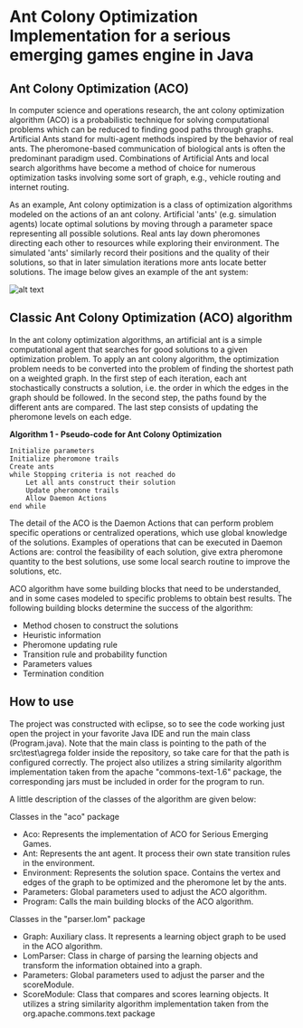# Ant Colony Optimization Implementation for a serious emerging games engine in Java

## Ant Colony Optimization (ACO)

In computer science and operations research, the ant colony optimization algorithm (ACO) is a probabilistic technique for solving computational problems which can be reduced to finding good paths through graphs. Artificial Ants stand for multi-agent methods inspired by the behavior of real ants. The pheromone-based communication of biological ants is often the predominant paradigm used. Combinations of Artificial Ants and local search algorithms have become a method of choice for numerous optimization tasks involving some sort of graph, e.g., vehicle routing and internet routing.

As an example, Ant colony optimization is a class of optimization algorithms modeled on the actions of an ant colony. Artificial 'ants' (e.g. simulation agents) locate optimal solutions by moving through a parameter space representing all possible solutions. Real ants lay down pheromones directing each other to resources while exploring their environment. The simulated 'ants' similarly record their positions and the quality of their solutions, so that in later simulation iterations more ants locate better solutions. The image below gives an example of the ant system:

![alt text](http://mute-net.sourceforge.net/images/ants/antDiagram3.png "Ant system")

## Classic Ant Colony Optimization (ACO) algorithm

In the ant colony optimization algorithms, an artificial ant is a simple computational agent that searches for good solutions to a given optimization problem. To apply an ant colony algorithm, the optimization problem needs to be converted into the problem of finding the shortest path on a weighted graph. In the first step of each iteration, each ant stochastically constructs a solution, i.e. the order in which the edges in the graph should be followed. In the second step, the paths found by the different ants are compared. The last step consists of updating the pheromone levels on each edge.

**Algorithm 1 - Pseudo-code for Ant Colony Optimization**
```
Initialize parameters
Initialize pheromone trails
Create ants
while Stopping criteria is not reached do
    Let all ants construct their solution
    Update pheromone trails
    Allow Daemon Actions
end while
```

The detail of the ACO is the Daemon Actions that can perform problem specific operations or centralized operations, which use global knowledge of the solutions. Examples of operations that can be executed in Daemon Actions are: control the feasibility of each solution, give extra pheromone quantity to the best solutions, use some local search routine to improve the solutions, etc.  

ACO algorithm have some building blocks that need to be understanded, and in some cases modeled to specific problems to obtain best results. The following building blocks determine the success of the algorithm:

* Method chosen to construct the solutions
* Heuristic information
* Pheromone updating rule
* Transition rule and probability function
* Parameters values
* Termination condition

## How to use

The project was constructed with eclipse, so to see the code working just open the project in your favorite Java IDE and run the main class (Program.java). Note that the main class is pointing to the path of the src\test\agrega folder inside the repository, so take care for that the path is configured correctly.
The project also utilizes a string similarity algorithm implementation taken from the apache "commons-text-1.6" package, the corresponding jars must be included in order for the program to run.

A little description of the classes of the algorithm are given below:

Classes in the "aco" package
* Aco: Represents the implementation of ACO for Serious Emerging Games.
* Ant: Represents the ant agent. It process their own state transition rules in the environment.
* Environment: Represents the solution space. Contains the vertex and edges of the graph to be optimized and the pheromone let by the ants.
* Parameters: Global parameters used to adjust the ACO algorithm.
* Program: Calls the main building blocks of the ACO algorithm.

Classes in the "parser.lom" package
* Graph: Auxiliary class. It represents a learning object graph to be used in the ACO algorithm.
* LomParser: Class in charge of parsing the learning objects and transform the information obtained into a graph.
* Parameters: Global parameters used to adjust the parser and the scoreModule.
* ScoreModule: Class that compares and scores learning objects. It utilizes a string similarity algorithm implementation taken from the org.apache.commons.text package